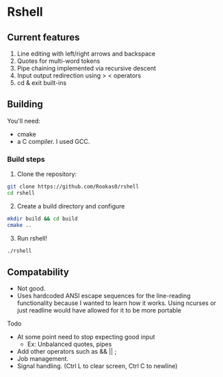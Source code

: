 # Rshell

## Current features
1. Line editing with left/right arrows and backspace
2. Quotes for multi-word tokens
3. Pipe chaining implemented via recursive descent
4. Input output redirection using > < operators
5. cd & exit built-ins

## Building

You'll need:
   * cmake
   * a C compiler. I used GCC.
### Build steps
1. Clone the repository:
```bash
git clone https://github.com/Rookas0/rshell
cd rshell
```
2. Create a build directory and configure
```bash
mkdir build && cd build
cmake ..
```
3. Run rshell!
```bash
./rshell
```

## Compatability
* Not good.
* Uses hardcoded ANSI escape sequences for the line-reading functionality because I wanted to learn how it works. Using ncurses or just readline would have allowed for it to be more portable 

Todo
* At some point need to stop expecting good input
    * Ex: Unbalanced quotes, pipes
* Add other operators such as && || ;
* Job management.
* Signal handling. (Ctrl L to clear screen, Ctrl C to newline)
